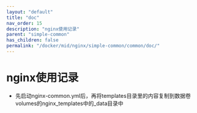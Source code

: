```yaml
---
layout: "default"
title: "doc"
nav_order: 15
description: "nginx使用记录"
parent: "simple-common"
has_children: false
permalink: "/docker/mid/nginx/simple-common/common/doc/"
---
```


# nginx使用记录

- 先启动nginx-common.yml后，再将templates目录里的内容复制到数据卷volumes的nginx_templates中的_data目录中
